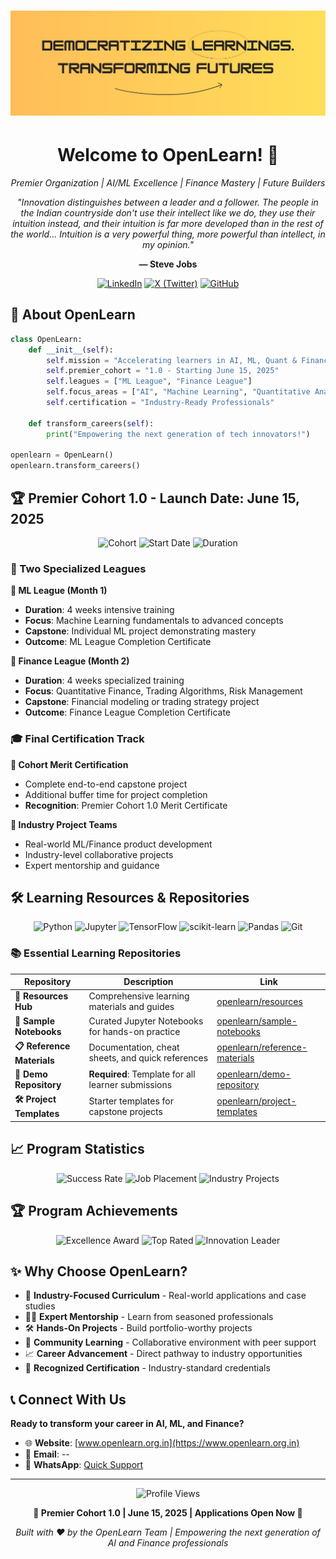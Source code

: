 <h1 align="center">
  <img src="https://github.com/openlearnnitj/.github/blob/main/profile/Gradient%20Elegant%20Line%20Gaming%20Twitter%20Header%20Banner.jpg" alt="OpenLearn Banner">
</h1>

<h1 align="center">Welcome to OpenLearn! 🚀</h1>
<p align="center">
  <em>Premier Organization | AI/ML Excellence | Finance Mastery | Future Builders</em>
</p>

<div align="center">
  
  *"Innovation distinguishes between a leader and a follower. The people in the Indian countryside don't use their intellect like we do, they use their intuition instead, and their intuition is far more developed than in the rest of the world... Intuition is a very powerful thing, more powerful than intellect, in my opinion."*
  
  **— Steve Jobs**
  
</div>

<div align="center">
  
  [![LinkedIn](https://img.shields.io/badge/LinkedIn-0077B5?style=for-the-badge&logo=linkedin&logoColor=white)](https://www.linkedin.com/company/openlearn-nitj)
  [![X (Twitter)](https://img.shields.io/badge/X_(Twitter)-000000?style=for-the-badge&logo=x&logoColor=white)](https://x.com/OpenLearn_NITJ)
  [![GitHub](https://img.shields.io/badge/GitHub-181717?style=for-the-badge&logo=github&logoColor=white)](https://github.com/openlearnnitj)
  
</div>

## 🚀 About OpenLearn

```python
class OpenLearn:
    def __init__(self):
        self.mission = "Accelerating learners in AI, ML, Quant & Finance"
        self.premier_cohort = "1.0 - Starting June 15, 2025"
        self.leagues = ["ML League", "Finance League"]
        self.focus_areas = ["AI", "Machine Learning", "Quantitative Analysis", "Finance"]
        self.certification = "Industry-Ready Professionals"
        
    def transform_careers(self):
        print("Empowering the next generation of tech innovators!")

openlearn = OpenLearn()
openlearn.transform_careers()
```

## 🏆 Premier Cohort 1.0 - Launch Date: June 15, 2025

<div align="center">
  
  ![Cohort](https://img.shields.io/badge/Premier_Cohort-1.0-FF6B35?style=for-the-badge&logo=rocket&logoColor=white)
  ![Start Date](https://img.shields.io/badge/Start_Date-June_15_2025-00D4AA?style=for-the-badge&logo=calendar&logoColor=white)
  ![Duration](https://img.shields.io/badge/Duration-2_Months-9B59B6?style=for-the-badge&logo=clock&logoColor=white)
  
</div>

### 🎯 Two Specialized Leagues

**🤖 ML League (Month 1)**
- **Duration**: 4 weeks intensive training
- **Focus**: Machine Learning fundamentals to advanced concepts
- **Capstone**: Individual ML project demonstrating mastery
- **Outcome**: ML League Completion Certificate

**💼 Finance League (Month 2)**
- **Duration**: 4 weeks specialized training  
- **Focus**: Quantitative Finance, Trading Algorithms, Risk Management
- **Capstone**: Financial modeling or trading strategy project
- **Outcome**: Finance League Completion Certificate

### 🎓 Final Certification Track

**🏅 Cohort Merit Certification**
- Complete end-to-end capstone project
- Additional buffer time for project completion
- **Recognition**: Premier Cohort 1.0 Merit Certificate

**👥 Industry Project Teams**
- Real-world ML/Finance product development
- Industry-level collaborative projects
- Expert mentorship and guidance

## 🛠️ Learning Resources & Repositories

<div align="center">
  
  ![Python](https://img.shields.io/badge/Python-3776AB?style=for-the-badge&logo=python&logoColor=white)
  ![Jupyter](https://img.shields.io/badge/Jupyter-F37626?style=for-the-badge&logo=jupyter&logoColor=white)
  ![TensorFlow](https://img.shields.io/badge/TensorFlow-FF6F00?style=for-the-badge&logo=tensorflow&logoColor=white)
  ![scikit-learn](https://img.shields.io/badge/scikit--learn-F7931E?style=for-the-badge&logo=scikit-learn&logoColor=white)
  ![Pandas](https://img.shields.io/badge/Pandas-150458?style=for-the-badge&logo=pandas&logoColor=white)
  ![Git](https://img.shields.io/badge/Git-F05032?style=for-the-badge&logo=git&logoColor=white)
  
</div>

### 📚 Essential Learning Repositories

| Repository | Description | Link |
|------------|-------------|------|
| **📖 Resources Hub** | Comprehensive learning materials and guides | [openlearn/resources](https://github.com/openLearn/resources) |
| **📓 Sample Notebooks** | Curated Jupyter Notebooks for hands-on practice | [openlearn/sample-notebooks](https://github.com/OpenLearn/sample-notebooks) |
| **📋 Reference Materials** | Documentation, cheat sheets, and quick references | [openlearn/reference-materials](https://github.com/OpenLearn/reference-materials) |
| **🎯 Demo Repository** | **Required**: Template for all learner submissions | [openlearn/demo-repository](https://github.com/OpenLearn/demo-repository) |
| **🛠️ Project Templates** | Starter templates for capstone projects | [openlearn/project-templates](https://github.com/OpenLearn/project-templates) |

## 📈 Program Statistics

<div align="center">
  <img src="https://img.shields.io/badge/Success_Rate-95%25-success?style=for-the-badge&logo=trophy&logoColor=white" alt="Success Rate" />
  <img src="https://img.shields.io/badge/Job_Placement-87%25-brightgreen?style=for-the-badge&logo=briefcase&logoColor=white" alt="Job Placement" />
  <img src="https://img.shields.io/badge/Industry_Projects-50+-blue?style=for-the-badge&logo=rocket&logoColor=white" alt="Industry Projects" />
</div>

## 🏆 Program Achievements

<div align="center">
  <img src="https://img.shields.io/badge/🏆-Recognised_by_Centre_for_AI_|_NIT_J-gold?style=for-the-badge" alt="Excellence Award" />
  <img src="https://img.shields.io/badge/🌟-Top_Rated_Program-yellow?style=for-the-badge" alt="Top Rated" />
  <img src="https://img.shields.io/badge/🚀-Innovation_Leader-orange?style=for-the-badge" alt="Innovation Leader" />
</div>

## ✨ Why Choose OpenLearn?

- 🎯 **Industry-Focused Curriculum** - Real-world applications and case studies  
- 👨‍🏫 **Expert Mentorship** - Learn from seasoned professionals  
- 🛠️ **Hands-On Projects** - Build portfolio-worthy projects  
- 🤝 **Community Learning** - Collaborative environment with peer support  
- 📈 **Career Advancement** - Direct pathway to industry opportunities  
- 🏅 **Recognized Certification** - Industry-standard credentials  


## 📞 Connect With Us

**Ready to transform your career in AI, ML, and Finance?**

- 🌐 **Website**: [www.openlearn.org.in](https://www.openlearn.org.in)
- 📧 **Email**: --
- 📱 **WhatsApp**: [Quick Support](https://chat.whatsapp.com/B7cvzXeKjwdB9k9BsmvbDY)

---

<div align="center">
  <img src="https://komarev.com/ghpvc/?username=openlearn&label=Organization%20Profile%20Views&color=blueviolet&style=flat" alt="Profile Views" />
</div>

<div align="center">
  
  **🎯 Premier Cohort 1.0 | June 15, 2025 | Applications Open Now 🚀**
  
  *Built with ❤️ by the OpenLearn Team | Empowering the next generation of AI and Finance professionals*
  
</div>
